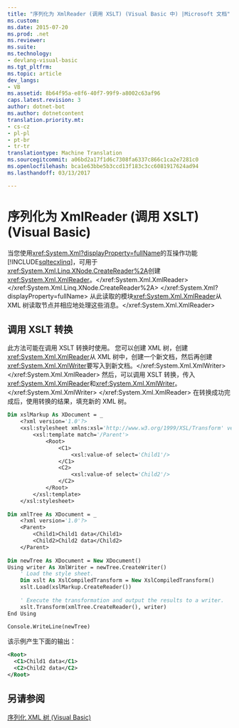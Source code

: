 ```yaml
---
title: "序列化为 XmlReader (调用 XSLT) (Visual Basic 中) |Microsoft 文档"
ms.custom: 
ms.date: 2015-07-20
ms.prod: .net
ms.reviewer: 
ms.suite: 
ms.technology:
- devlang-visual-basic
ms.tgt_pltfrm: 
ms.topic: article
dev_langs:
- VB
ms.assetid: 8b64f95a-e8f6-40f7-99f9-a8002c63af96
caps.latest.revision: 3
author: dotnet-bot
ms.author: dotnetcontent
translation.priority.mt:
- cs-cz
- pl-pl
- pt-br
- tr-tr
translationtype: Machine Translation
ms.sourcegitcommit: a06bd2a17f1d6c7308fa6337c866c1ca2e7281c0
ms.openlocfilehash: bca1e63bbe5b3ccd13f183c3cc6081917624ad94
ms.lasthandoff: 03/13/2017

---
```

# <a name="serializing-to-an-xmlreader-invoking-xslt-visual-basic"></a>序列化为 XmlReader (调用 XSLT) (Visual Basic)
当您使用<xref:System.Xml?displayProperty=fullName>的互操作功能[!INCLUDE[sqltecxlinq](../../../../csharp/programming-guide/concepts/linq/includes/sqltecxlinq_md.md)]，可用于<xref:System.Xml.Linq.XNode.CreateReader%2A>创建<xref:System.Xml.XmlReader>。</xref:System.Xml.XmlReader> </xref:System.Xml.Linq.XNode.CreateReader%2A> </xref:System.Xml?displayProperty=fullName> 从此读取的模块<xref:System.Xml.XmlReader>从 XML 树读取节点并相应地处理这些消息。</xref:System.Xml.XmlReader>  
  
## <a name="invoking-an-xslt-transformation"></a>调用 XSLT 转换  
 此方法可能在调用 XSLT 转换时使用。 您可以创建 XML 树，创建<xref:System.Xml.XmlReader>从 XML 树中，创建一个新文档，然后再创建<xref:System.Xml.XmlWriter>要写入到新文档。</xref:System.Xml.XmlWriter> </xref:System.Xml.XmlReader> 然后，可以调用 XSLT 转换，传入<xref:System.Xml.XmlReader>和<xref:System.Xml.XmlWriter>。</xref:System.Xml.XmlWriter> </xref:System.Xml.XmlReader> 在转换成功完成后，使用转换的结果，填充新的 XML 树。  
  
```vb  
Dim xslMarkup As XDocument = _  
    <?xml version='1.0'?>  
    <xsl:stylesheet xmlns:xsl='http://www.w3.org/1999/XSL/Transform' version='1.0'>  
        <xsl:template match='/Parent'>  
            <Root>  
                <C1>  
                    <xsl:value-of select='Child1'/>  
                </C1>  
                <C2>  
                    <xsl:value-of select='Child2'/>  
                </C2>  
            </Root>  
        </xsl:template>  
    </xsl:stylesheet>  
  
Dim xmlTree As XDocument = _  
    <?xml version='1.0'?>  
    <Parent>  
        <Child1>Child1 data</Child1>  
        <Child2>Child2 data</Child2>  
    </Parent>  
  
Dim newTree As XDocument = New XDocument()  
Using writer As XmlWriter = newTree.CreateWriter()  
    ' Load the style sheet.  
    Dim xslt As XslCompiledTransform = New XslCompiledTransform()  
    xslt.Load(xslMarkup.CreateReader())  
  
    ' Execute the transformation and output the results to a writer.  
    xslt.Transform(xmlTree.CreateReader(), writer)  
End Using  
  
Console.WriteLine(newTree)  
```  
  
 该示例产生下面的输出：  
  
```xml  
<Root>  
  <C1>Child1 data</C1>  
  <C2>Child2 data</C2>  
</Root>  
```  
  
## <a name="see-also"></a>另请参阅  
 [序列化 XML 树 (Visual Basic)](../../../../visual-basic/programming-guide/concepts/linq/serializing-xml-trees.md)
